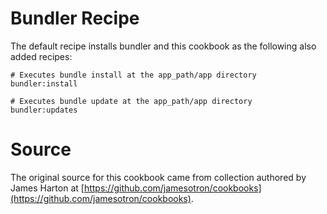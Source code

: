 # Bundler Recipe

The default recipe installs bundler and this cookbook as the following also added recipes:

    # Executes bundle install at the app_path/app directory
    bundler:install

    # Executes bundle update at the app_path/app directory
    bundler:updates

# Source

The original source for this cookbook came from collection authored by James Harton at [https://github.com/jamesotron/cookbooks](https://github.com/jamesotron/cookbooks).  